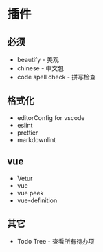 # 插件

## 必须

* beautify - 美观
* chinese - 中文包
* code spell check - 拼写检查

## 格式化

* editorConfig for vscode
* eslint
* prettier
* markdownlint

## vue

* Vetur
* vue
* vue peek
* vue-definition

## 其它

* Todo Tree - 查看所有待办项
